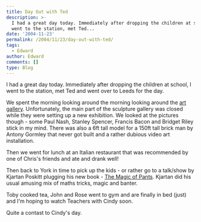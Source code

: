 ```yaml
---
title: Day Out with Ted
description: >-
  I had a great day today. Immediately after dropping the children at school, I
  went to the station, met Ted...
date: '2004-11-23'
permalink: /2004/11/23/day-out-with-ted/
tags:
  - Edward
author: Edward
comments: []
type: Blog
---
```


I had a great day today. Immediately after dropping the children at
school, I went to the station, met Ted and went over to Leeds for the
day.

We spent the morning looking around the morning looking around the [art
gallery][1]. Unfortunately, the main part of the sculpture gallery was
closed while they were setting up a new exhibition. We looked at the
pictures though - some Paul Nash, Stanley Spencer, Francis Bacon and
Bridget Riley stick in my mind. There was also a 6ft tall model for a
150ft tall brick man by Antony Gormley that never got built and a rather
dubious video art installation.

Then we went for lunch at an Italian restaurant that was recommended by
one of Chris\'s friends and ate and drank well!

Then back to York in time to pick up the kids - or rather go to a
talk/show by Kjartan Poskitt plugging his new book - [The Magic of
Pants][2]. Kjartan did his usual amusing mix of maths tricks, magic and
banter.

Toby cooked tea, John and Rose went to gym and are finally in bed (just)
and I\'m hoping to watch Teachers with Cindy soon.

Quite a contast to Cindy\'s day.



[1]: https://www.leeds.gov.uk/artgallery/
[2]: https://www.amazon.co.uk/exec/obidos/ASIN/0439968607/qid=1101245802/ref=sr_8_xs_ap_i1_xgl/026-5298652-7507623
